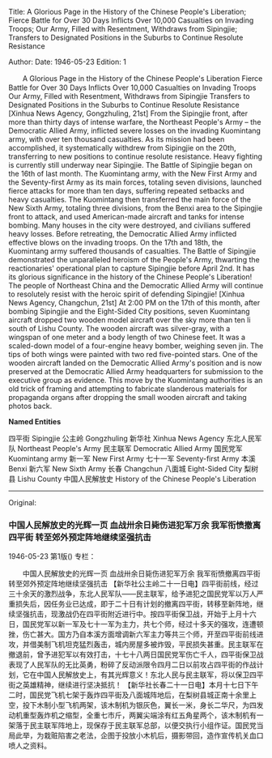 Title: A Glorious Page in the History of the Chinese People's Liberation; Fierce Battle for Over 30 Days Inflicts Over 10,000 Casualties on Invading Troops; Our Army, Filled with Resentment, Withdraws from Sipingjie; Transfers to Designated Positions in the Suburbs to Continue Resolute Resistance

Author:
Date: 1946-05-23
Edition: 1

　　A Glorious Page in the History of the Chinese People's Liberation
    Fierce Battle for Over 30 Days Inflicts Over 10,000 Casualties on Invading Troops
    Our Army, Filled with Resentment, Withdraws from Sipingjie
    Transfers to Designated Positions in the Suburbs to Continue Resolute Resistance
    [Xinhua News Agency, Gongzhuling, 21st] From the Sipingjie front, after more than thirty days of intense warfare, the Northeast People's Army – the Democratic Allied Army, inflicted severe losses on the invading Kuomintang army, with over ten thousand casualties. As its mission had been accomplished, it systematically withdrew from Sipingjie on the 20th, transferring to new positions to continue resolute resistance. Heavy fighting is currently still underway near Sipingjie. The Battle of Sipingjie began on the 16th of last month. The Kuomintang army, with the New First Army and the Seventy-first Army as its main forces, totaling seven divisions, launched fierce attacks for more than ten days, suffering repeated setbacks and heavy casualties. The Kuomintang then transferred the main force of the New Sixth Army, totaling three divisions, from the Benxi area to the Sipingjie front to attack, and used American-made aircraft and tanks for intense bombing. Many houses in the city were destroyed, and civilians suffered heavy losses. Before retreating, the Democratic Allied Army inflicted effective blows on the invading troops. On the 17th and 18th, the Kuomintang army suffered thousands of casualties. The Battle of Sipingjie demonstrated the unparalleled heroism of the People's Army, thwarting the reactionaries' operational plan to capture Sipingjie before April 2nd. It has its glorious significance in the history of the Chinese People's Liberation! The people of Northeast China and the Democratic Allied Army will continue to resolutely resist with the heroic spirit of defending Sipingjie!
    [Xinhua News Agency, Changchun, 21st] At 2:00 PM on the 17th of this month, after bombing Sipingjie and the Eight-Sided City positions, seven Kuomintang aircraft dropped two wooden model aircraft over the sky more than ten li south of Lishu County. The wooden aircraft was silver-gray, with a wingspan of one meter and a body length of two Chinese feet. It was a scaled-down model of a four-engine heavy bomber, weighing seven jin. The tips of both wings were painted with two red five-pointed stars. One of the wooden aircraft landed on the Democratic Allied Army's position and is now preserved at the Democratic Allied Army headquarters for submission to the executive group as evidence. This move by the Kuomintang authorities is an old trick of framing and attempting to fabricate slanderous materials for propaganda organs after dropping the small wooden aircraft and taking photos back.

**Named Entities**


四平街  Sipingjie
公主岭  Gongzhuling
新华社  Xinhua News Agency
东北人民军队  Northeast People's Army
民主联军  Democratic Allied Army
国民党军  Kuomintang army
新一军  New First Army
七十一军  Seventy-first Army
本溪  Benxi
新六军  New Sixth Army
长春  Changchun
八面城  Eight-Sided City
梨树县  Lishu County
中国人民解放史  History of the Chinese People's Liberation



<hr /> 

Original: 


### 中国人民解放史的光辉一页  血战卅余日毙伤进犯军万余  我军衔愤撤离四平街  转至郊外预定阵地继续坚强抗击

1946-05-23
第1版()
专栏：

　　中国人民解放史的光辉一页
    血战卅余日毙伤进犯军万余
    我军衔愤撤离四平街
    转至郊外预定阵地继续坚强抗击
    【新华社公主岭二十一日电】四平街前线，经过三十余天的激烈战争，东北人民军队——民主联军，给予进犯之国民党军以万人严重损失后，因任务业已达成，即于二十日有计划的撤离四平街，转移至新阵地，继续坚强抗击，现激战仍在四平街附近进行中。按四平街保卫战，开始于上月十六日，国民党军以新一军及七十一军为主力，共七个师，经过十多天的强攻，连遭顿挫，伤亡甚大。国方乃自本溪方面增调新六军主力等共三个师，开至四平街前线进攻，并借美制飞机坦克猛烈轰击，城内房屋多被炸毁，平民损失甚重。民主联军在撤退前，曾予进犯军以有效打击，十七十八两日国民党军伤亡千人，四平街保卫战表现了人民军队的无比英勇，粉碎了反动派限令四月二日以前攻占四平街的作战计划，它在中国人民解放史上，有其光辉意义！东北人民与民主联军，将以保卫四平街之英雄精神，继续进行坚决抵抗！
    【新华社长春二十一日电】本月十七日下午二时，国民党飞机七架于轰炸四平街及八面城阵地后，在梨树县城正南十余里上空，投下木制小型飞机两架，该木制机为银灰色，翼长一米，身长二华尺，为四发动机重型轰炸机之缩型，全重七市斤，两翼尖端涂有红五角星两个，该木制机有一架落于民主联军阵地上，现保存于民主联军总部，以便交执行小组作证。国民党当局此举，为栽赃陷害之老法，企图于投放小木机后，摄影带回，造作宣传机关血口喷人之资料。
